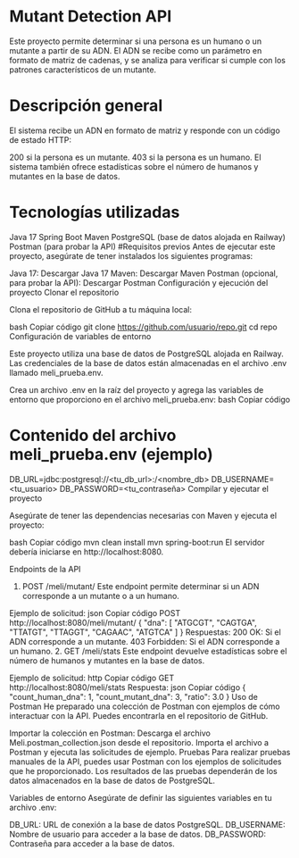 # Mutant Detection API
Este proyecto permite determinar si una persona es un humano o un mutante a partir de su ADN. El ADN se recibe como un parámetro en formato de matriz de cadenas, y se analiza para verificar si cumple con los patrones característicos de un mutante.

# Descripción general
El sistema recibe un ADN en formato de matriz y responde con un código de estado HTTP:

200 si la persona es un mutante.
403 si la persona es un humano.
El sistema también ofrece estadísticas sobre el número de humanos y mutantes en la base de datos.

# Tecnologías utilizadas
Java 17
Spring Boot
Maven
PostgreSQL (base de datos alojada en Railway)
Postman (para probar la API)
#Requisitos previos
Antes de ejecutar este proyecto, asegúrate de tener instalados los siguientes programas:

Java 17: Descargar Java 17
Maven: Descargar Maven
Postman (opcional, para probar la API): Descargar Postman
Configuración y ejecución del proyecto
Clonar el repositorio

Clona el repositorio de GitHub a tu máquina local:

bash
Copiar código
git clone https://github.com/usuario/repo.git
cd repo
Configuración de variables de entorno

Este proyecto utiliza una base de datos de PostgreSQL alojada en Railway. Las credenciales de la base de datos están almacenadas en el archivo .env llamado meli_prueba.env.

Crea un archivo .env en la raíz del proyecto y agrega las variables de entorno que proporciono en el archivo meli_prueba.env:
bash
Copiar código
# Contenido del archivo meli_prueba.env (ejemplo)
DB_URL=jdbc:postgresql://<tu_db_url>:<puerto>/<nombre_db>
DB_USERNAME=<tu_usuario>
DB_PASSWORD=<tu_contraseña>
Compilar y ejecutar el proyecto

Asegúrate de tener las dependencias necesarias con Maven y ejecuta el proyecto:

bash
Copiar código
mvn clean install
mvn spring-boot:run
El servidor debería iniciarse en http://localhost:8080.

Endpoints de la API
1. POST /meli/mutant/
   Este endpoint permite determinar si un ADN corresponde a un mutante o a un humano.

Ejemplo de solicitud:
json
Copiar código
POST http://localhost:8080/meli/mutant/
{
"dna": [
"ATGCGT",
"CAGTGA",
"TTATGT",
"TTAGGT",
"CAGAAC",
"ATGTCA"
]
}
Respuestas:
200 OK: Si el ADN corresponde a un mutante.
403 Forbidden: Si el ADN corresponde a un humano.
2. GET /meli/stats
   Este endpoint devuelve estadísticas sobre el número de humanos y mutantes en la base de datos.

Ejemplo de solicitud:
http
Copiar código
GET http://localhost:8080/meli/stats
Respuesta:
json
Copiar código
{
"count_human_dna": 1,
"count_mutant_dna": 3,
"ratio": 3.0
}
Uso de Postman
He preparado una colección de Postman con ejemplos de cómo interactuar con la API. Puedes encontrarla en el repositorio de GitHub.

Importar la colección en Postman:
Descarga el archivo Meli.postman_collection.json desde el repositorio.
Importa el archivo a Postman y ejecuta las solicitudes de ejemplo.
Pruebas
Para realizar pruebas manuales de la API, puedes usar Postman con los ejemplos de solicitudes que he proporcionado. Los resultados de las pruebas dependerán de los datos almacenados en la base de datos de PostgreSQL.

Variables de entorno
Asegúrate de definir las siguientes variables en tu archivo .env:

DB_URL: URL de conexión a la base de datos PostgreSQL.
DB_USERNAME: Nombre de usuario para acceder a la base de datos.
DB_PASSWORD: Contraseña para acceder a la base de datos.
